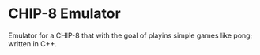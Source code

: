 # CHIP-8 Emulator
Emulator for a CHIP-8 that with the goal of playins simple games like pong; written in C++.
